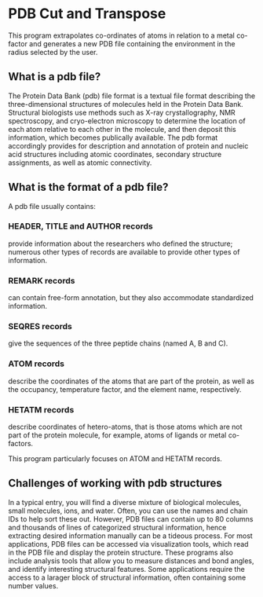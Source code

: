 # PDB Cut and Transpose
This program extrapolates co-ordinates of atoms in relation to a metal co-factor
and generates a new PDB file containing the environment in the radius selected by the user. 

## What is a pdb file?
The Protein Data Bank (pdb) file format is a textual file format describing the three-dimensional structures of molecules held in the Protein Data Bank. Structural biologists use methods such as X-ray crystallography, NMR spectroscopy, and cryo-electron microscopy to determine the location of each atom relative to each other in the molecule, and then deposit this information, which becomes publically available. The pdb format accordingly provides for description and annotation of protein and nucleic acid structures including atomic coordinates, secondary structure assignments, as well as atomic connectivity. 

## What is the format of a pdb file?
A pdb file usually contains:
### HEADER, TITLE and AUTHOR records
provide information about the researchers who defined the structure; numerous other types of records are available to provide other types of information.
### REMARK records
can contain free-form annotation, but they also accommodate standardized information.
### SEQRES records
give the sequences of the three peptide chains (named A, B and C).
### ATOM records
describe the coordinates of the atoms that are part of the protein, as well as the occupancy, temperature factor, and the element name, respectively.
### HETATM records
describe coordinates of hetero-atoms, that is those atoms which are not part of the protein molecule, for example, atoms of ligands or metal co-factors.

This program particularly focuses on ATOM and HETATM records. 

## Challenges of working with pdb structures
In a typical entry, you will find a diverse mixture of biological molecules, small molecules, ions, and water. Often, you can use the names and chain IDs to help sort these out. However, PDB files can contain up to 80 columns and thousands of lines of categorized structural information, hence extracting desired information manually can be a tideous process. For most applications, PDB files can be accessed via visualization tools, which read in the PDB file and display the protein structure. These programs also include analysis tools that allow you to measure distances and bond angles, and identify interesting structural features. 
Some applications require the access to a larager block of structural information, often containing some number values.
